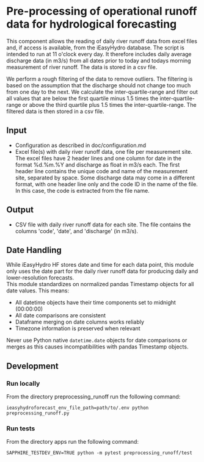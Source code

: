 # Pre-processing of operational runoff data for hydrological forecasting
This component allows the reading of daily river runoff data from excel files and, if access is available, from the iEasyHydro database. The script is intended to run at 11 o'clock every day. It therefore includes daily average discharge data (in m3/s) from all dates prior to today and todays morning measurement of river runoff. The data is stored in a csv file.

We perform a rough filtering of the data to remove outliers. The filtering is based on the assumption that the discharge should not change too much from one day to the next. We calculate the inter-quartile-range and filter out all values that are below the first quartile minus 1.5 times the inter-quartile-range or above the third quartile plus 1.5 times the inter-quartile-range. The filtered data is then stored in a csv file.

## Input
- Configuration as described in doc/configuration.md
- Excel file(s) with daily river runoff data, one file per measurement site. The excel files have 2 header lines and one column for date in the format %d.%m.%Y and discharge as float in m3/s each. The first header line contains the unique code and name of the measurement site, separated by space. Some discharge data may come in a different format, with one header line only and the code ID in the name of the file. In this case, the code is extracted from the file name.

## Output
- CSV file with daily river runoff data for each site. The file contains the columns 'code', 'date', and 'discharge' (in m3/s).

## Date Handling
While iEasyHydro HF stores date and time for each data point, this module only uses the date part for the daily river runoff data for producing daily and lower-resolution forecasts.  
This module standardizes on normalized pandas Timestamp objects for all date values.
This means:
- All datetime objects have their time components set to midnight (00:00:00)
- All date comparisons are consistent
- Dataframe merging on date columns works reliably
- Timezone information is preserved when relevant

Never use Python native `datetime.date` objects for date comparisons or merges as 
this causes incompatibilities with pandas Timestamp objects.

## Development
### Run locally
From the directory preprocessing_runoff run the following command:
```
ieasyhydroforecast_env_file_path=path/to/.env python preprocessing_runoff.py
```
### Run tests
From the directory apps run the following command:
```
SAPPHIRE_TESTDEV_ENV=TRUE python -m pytest preprocessing_runoff/test
```



